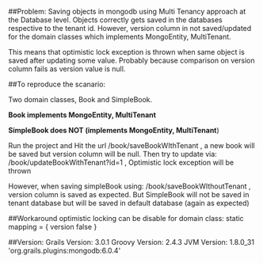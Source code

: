 ##Problem: Saving objects in mongodb using Multi Tenancy approach at the Database level. 
Objects correctly gets saved in the databases respective to the tenant id.
However, version column in not saved/updated for the domain classes which implements MongoEntity<Book>, MultiTenant<Book>.

This means that optimistic lock exception is thrown when same object is saved after updating some value. Probably because comparison on
version column fails as version value is null.

##To reproduce the scanario:

Two domain classes, Book and SimpleBook.


**Book implements MongoEntity<Book>, MultiTenant<Book>**


**SimpleBook does NOT (implements MongoEntity<Book>, MultiTenant<Book>**)

Run the project and Hit the url /book/saveBookWIthTenant , a new book will be saved but 
version column will be null. Then try to update via: /book/updateBookWithTenant?id=1 , 
Optimistic lock exception will be thrown

However, when saving simpleBook using: /book/saveBookWIthoutTenant , version column is saved as expected. But SimpleBook will
not be saved in tenant database but will be saved in default database (again as expected)

##Workaround
optimistic locking can be disable for domain class:
static mapping = {
        version false
    }

##Version:
Grails Version: 3.0.1  Groovy Version: 2.4.3  JVM Version: 1.8.0_31  'org.grails.plugins:mongodb:6.0.4'

